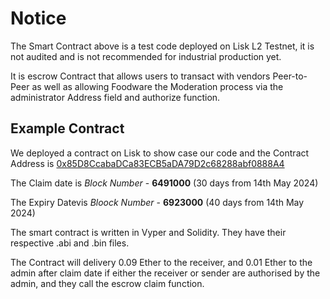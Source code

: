 # Notice 
The Smart Contract above is a test code deployed on Lisk L2 Testnet, it is not audited and is not recommended for industrial production yet.

It is escrow Contract that allows users to transact with vendors Peer-to-Peer as well as allowing Foodware the Moderation process via the administrator Address field and authorize function.

## Example Contract 
We deployed a contract on Lisk to show case our code and the Contract Address is [0x85D8CcabaDCa83ECB5aDA79D2c68288abf0888A4](https://sepolia-blockscout.lisk.com/address/0x85D8CcabaDCa83ECB5aDA79D2c68288abf0888A4?tab=contract)

The Claim date is *Block Number* - **6491000** (30 days from 14th May 2024)

The Expiry Datevis *Bloock Number* - **6923000** (40 days from 14th May 2024)

The smart contract is written in Vyper and Solidity. They have their respective .abi and .bin files.

The Contract will delivery 0.09 Ether to the receiver, and 0.01 Ether to the admin after claim date if either the receiver or sender are authorised by the admin, and they call the escrow claim function.
